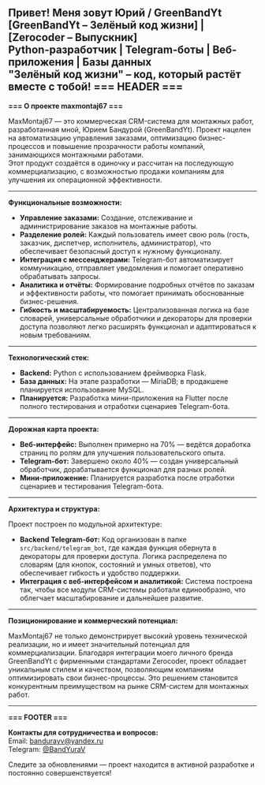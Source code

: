 
Привет! Меня зовут Юрий / GreenBandYt  
[GreenBandYt – Зелёный код жизни] | [Zerocoder – Выпускник]  
Python-разработчик | Telegram-боты | Веб-приложения | Базы данных  
"Зелёный код жизни" – код, который растёт вместе с тобой!
**=== HEADER ===**
---

**=== О проекте maxmontaj67 ===**

MaxMontaj67 — это коммерческая CRM-система для монтажных работ, разработанная мной, Юрием Бандурой (GreenBandYt). Проект нацелен на автоматизацию управления заказами, оптимизацию бизнес-процессов и повышение прозрачности работы компаний, занимающихся монтажными работами.  
Этот продукт создаётся в одиночку и рассчитан на последующую коммерциализацию, с возможностью продажи компаниям для улучшения их операционной эффективности.

---

**Функциональные возможности:**

- **Управление заказами:** Создание, отслеживание и администрирование заказов на монтажные работы.
- **Разделение ролей:** Каждый пользователь имеет свою роль (гость, заказчик, диспетчер, исполнитель, администратор), что обеспечивает безопасный доступ к нужному функционалу.
- **Интеграция с мессенджерами:** Telegram-бот автоматизирует коммуникацию, отправляет уведомления и помогает оперативно обрабатывать запросы.
- **Аналитика и отчёты:** Формирование подробных отчётов по заказам и эффективности работы, что помогает принимать обоснованные бизнес-решения.
- **Гибкость и масштабируемость:** Централизованная логика на базе словарей, универсальные обработчики и декораторы для проверки доступа позволяют легко расширять функционал и адаптироваться к новым требованиям.

---

**Технологический стек:**

- **Backend:** Python с использованием фреймворка Flask.
- **База данных:** На этапе разработки — MiriaDB; в продакшене планируется использование MySQL.
- **Планируется:** Разработка мини-приложения на Flutter после полного тестирования и отработки сценариев Telegram-бота.

---

**Дорожная карта проекта:**

- **Веб-интерфейс:** Выполнен примерно на 70% — ведётся доработка страниц по ролям для улучшения пользовательского опыта.
- **Telegram-бот:** Завершено около 40% — создан универсальный обработчик, дорабатывается функционал для разных ролей.
- **Мини-приложение:** Планируется разработка после отработки сценариев и тестирования Telegram-бота.

---

**Архитектура и структура:**

Проект построен по модульной архитектуре:
- **Backend Telegram-бот:** Код организован в папке `src/backend/telegram_bot`, где каждая функция обернута в декораторы для проверки доступа. Логика распределена по словарям (для кнопок, состояний и умных ответов), что обеспечивает гибкость и удобство поддержки.
- **Интеграция с веб-интерфейсом и аналитикой:** Система построена так, чтобы все модули CRM-системы работали единообразно, что облегчает масштабирование и дальнейшее развитие.

---

**Позиционирование и коммерческий потенциал:**

MaxMontaj67 не только демонстрирует высокий уровень технической реализации, но и имеет значительный потенциал для коммерциализации. Благодаря интеграции моего личного бренда GreenBandYt с фирменными стандартами Zerocoder, проект обладает уникальным стилем и качеством, позволяющим компаниям оптимизировать свои бизнес-процессы. Это решением становится конкурентным преимуществом на рынке CRM-систем для монтажных работ.

---

**=== FOOTER ===**

**Контакты для сотрудничества и вопросов:**  
Email: bandurayv@yandex.ru  
Telegram: [@BandYuraV](https://t.me/BandYuraV)

Следите за обновлениями — проект находится в активной разработке и постоянно совершенствуется!

